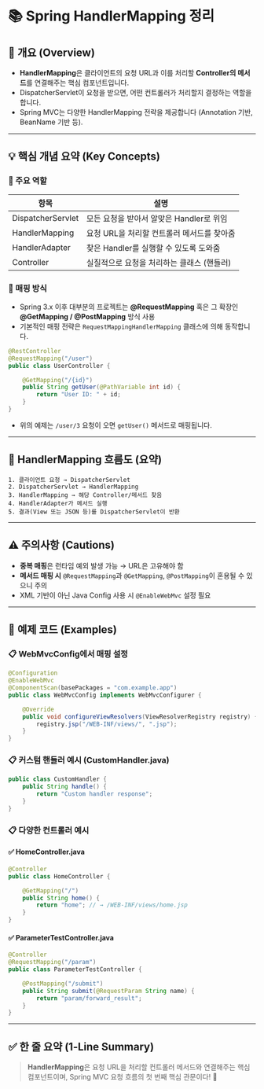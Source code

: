 # 📚 Spring HandlerMapping 정리

## 📌 개요 (Overview)

- **HandlerMapping**은 클라이언트의 요청 URL과 이를 처리할 **Controller의 메서드**를 연결해주는 핵심 컴포넌트입니다.
- DispatcherServlet이 요청을 받으면, 어떤 컨트롤러가 처리할지 결정하는 역할을 합니다.
- Spring MVC는 다양한 HandlerMapping 전략을 제공합니다 (Annotation 기반, BeanName 기반 등).

---

## 💡 핵심 개념 요약 (Key Concepts)

### 🌟 주요 역할

| 항목                 | 설명 |
|----------------------|------|
| DispatcherServlet     | 모든 요청을 받아서 알맞은 Handler로 위임 |
| HandlerMapping        | 요청 URL을 처리할 컨트롤러 메서드를 찾아줌 |
| HandlerAdapter        | 찾은 Handler를 실행할 수 있도록 도와줌 |
| Controller            | 실질적으로 요청을 처리하는 클래스 (핸들러) |

### 🌟 매핑 방식

- Spring 3.x 이후 대부분의 프로젝트는 **@RequestMapping** 혹은 그 확장인 **@GetMapping / @PostMapping** 방식 사용
- 기본적인 매핑 전략은 `RequestMappingHandlerMapping` 클래스에 의해 동작합니다.

```java
@RestController
@RequestMapping("/user")
public class UserController {

    @GetMapping("/{id}")
    public String getUser(@PathVariable int id) {
        return "User ID: " + id;
    }
}
```

- 위의 예제는 `/user/3` 요청이 오면 `getUser()` 메서드로 매핑됩니다.

---

## 🧠 HandlerMapping 흐름도 (요약)

```text
1. 클라이언트 요청 → DispatcherServlet
2. DispatcherServlet → HandlerMapping
3. HandlerMapping → 해당 Controller/메서드 찾음
4. HandlerAdapter가 메서드 실행
5. 결과(View 또는 JSON 등)를 DispatcherServlet이 반환
```

---

## ⚠ 주의사항 (Cautions)

- **중복 매핑**은 런타임 예외 발생 가능 → URL은 고유해야 함
- **메서드 매핑 시** `@RequestMapping`과 `@GetMapping`, `@PostMapping`이 혼용될 수 있으니 주의
- XML 기반이 아닌 Java Config 사용 시 `@EnableWebMvc` 설정 필요

---

## 🧪 예제 코드 (Examples)

### 📋 WebMvcConfig에서 매핑 설정
```java
@Configuration
@EnableWebMvc
@ComponentScan(basePackages = "com.example.app")
public class WebMvcConfig implements WebMvcConfigurer {

    @Override
    public void configureViewResolvers(ViewResolverRegistry registry) {
        registry.jsp("/WEB-INF/views/", ".jsp");
    }
}
```

### 📋 커스텀 핸들러 예시 (CustomHandler.java)
```java
public class CustomHandler {
    public String handle() {
        return "Custom handler response";
    }
}
```

### 📋 다양한 컨트롤러 예시

#### ✅ HomeController.java
```java
@Controller
public class HomeController {

    @GetMapping("/")
    public String home() {
        return "home"; // → /WEB-INF/views/home.jsp
    }
}
```

#### ✅ ParameterTestController.java
```java
@Controller
@RequestMapping("/param")
public class ParameterTestController {

    @PostMapping("/submit")
    public String submit(@RequestParam String name) {
        return "param/forward_result";
    }
}
```

---

## ✅ 한 줄 요약 (1-Line Summary)

> **HandlerMapping**은 요청 URL을 처리할 컨트롤러 메서드와 연결해주는 핵심 컴포넌트이며, Spring MVC 요청 흐름의 첫 번째 핵심 관문이다! 🔄
